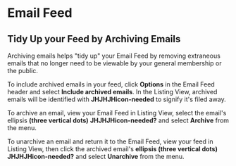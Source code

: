 # Email Feed

<span id="gv-4feed-6feedarchive"></span>
## Tidy Up your Feed by Archiving Emails

Archiving emails helps "tidy up" your Email Feed by removing extraneous
emails that no longer need to be viewable by your general membership or
the public.

To include archived emails in your feed, click **Options** in the Email
Feed header and select **Include archived emails**.
In the Listing View, archived emails will be identified with
<span class="todo">
**JHJHJHicon-needed**
</span>
to signify it's filed away.

To archive an email, view your Email Feed in Listing View, select the
email's ellipsis
**(three vertical dots)**
<span class="todo">
**JHJHJHicon-needed?**
</span>
and select
**Archive** from the menu.

To unarchive an email and return it to the Email Feed, view your feed
in Listing View, then click the archived email's **ellipsis (three
vertical dots)
<span class="todo">
JHJHJHicon-needed?**
</span>
and select **Unarchive** from the
menu.
